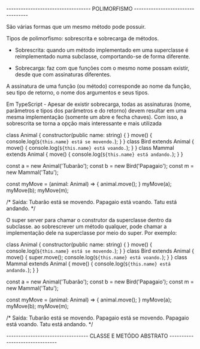 ----------------------------------- POLIMORFISMO ----------------------------------

São várias formas que um mesmo método pode possuir.

Tipos de polimorfismo: sobrescrita e sobrecarga de métodos.

- Sobrescrita: quando um método implementado em uma superclasse é 
reimplementado numa subclasse, comportando-se de forma diferente.

- Sobrecarga: faz com que funções com o mesmo nome possam existir, 
desde que com assinaturas diferentes.

A assinatura de uma função (ou método) corresponde ao nome da função, 
seu tipo de retorno, o nome dos argumentos e seus tipos.

Em TypeScript - Apesar de existir sobrecarga, todas as assinaturas
 (nome, parâmetros e tipos dos parâmetros e do retorno) devem resultar 
 em uma mesma implementação (somente um abre e fecha chaves). Com isso, 
 a sobrescrita se torna a opção mais interessante e mais utilizada

 class Animal {
  constructor(public name: string) { }
  move() { console.log(`${this.name} está se movendo.`); }
}
class Bird extends Animal {
  move() { console.log(`${this.name} está voando.`); }
}
class Mammal extends Animal {
  move() { console.log(`${this.name} está andando.`); }
}

const a = new Animal('Tubarão');
const b = new Bird('Papagaio');
const m = new Mammal('Tatu');

const myMove = (animal: Animal) => {
  animal.move();
}
myMove(a);
myMove(b);
myMove(m);

/*
Saída:
Tubarão está se movendo.
Papagaio está voando.
Tatu está andando.
*/

O super server para chamar o construtor da superclasse dentro da subclasse.
ao sobrescrever um método qualquer, pode chamar a implementação dele na superclasse 
por meio do super. Por exemplo:

class Animal {
  constructor(public name: string) { }
  move() { console.log(`${this.name} está se movendo.`); }
}
class Bird extends Animal {
  move() {
    super.move();
    console.log(`${this.name} está voando.`);
  }
}
class Mammal extends Animal {
  move() { console.log(`${this.name} está andando.`); }
}

const a = new Animal('Tubarão');
const b = new Bird('Papagaio');
const m = new Mammal('Tatu');

const myMove = (animal: Animal) => {
  animal.move();
}
myMove(a);
myMove(b);
myMove(m);

/*
Saída:
Tubarão está se movendo.
Papagaio está se movendo.
Papagaio está voando.
Tatu está andando.
*/

---------------------------------- CLASSE E METÓDO ABSTRATO -------------------------------




